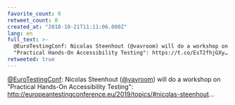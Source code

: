 ```yaml
---
favorite_count: 0
retweet_count: 0
created_at: "2018-10-21T11:11:06.000Z"
lang: en
full_text: >-
  @EuroTestingConf: Nicolas Steenhout (@vavroom) will do a workshop on
  "Practical Hands-On Accessibility Testing": https://t.co/EsT2fhjGXy…
retweeted: true
---
```


[@EuroTestingConf](https://twitter.com/EuroTestingConf): Nicolas Steenhout
([@vavroom](https://twitter.com/vavroom)) will do a workshop on "Practical
Hands-On Accessibility Testing":
<http://europeantestingconference.eu/2019/topics/#nicolas-steenhout>…
